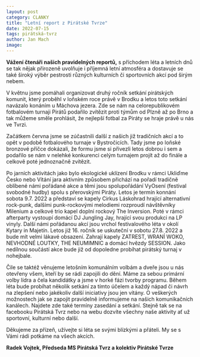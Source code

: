```yaml
---
layout: post
category: CLANKY
title: "Letní report z Pirátské Tvrze"
date: 2022-07-15
tags: pirátská-tvrz
author: Jan Mach
image: 
---
```

**Vážení čtenáři našich pravidelných reportů,** 
s příchodem léta a letních dnů se tak nějak přirozeně uvolňuje i příjemná letní atmosféra a dostavuje se také široký výběr pestrosti různých kulturních či sportovních akcí pod širým nebem. 

V květnu jsme pomáhali organizovat druhý ročník setkání pirátských komunit, který proběhl v loňském roce právě v Brodku a letos toto setkání navázalo konáním u Máchova jezera. Zde se nám na celorepublikovém fotbalovém turnaji Pirátů podařilo zvítězit proti týmům od Plzně až po Brno a tak můžeme směle prohlásit, že nejlepší fotbal za Piráty se hraje právě u nás ve Tvrzi. 

Začátkem června jsme se zúčastnili další z našich již tradičních akcí a to opět v podobě fotbalového turnaje v Bystročicích. Tady jsme po loňské bronzové příčce dokázali, že formu jsme si přivezli letos dobrou i sem a podařilo se nám v nelehké konkurenci celým turnajem projít až do finále a celkově poté jednoznačně zvítězit. 

Po jarních aktivitách jako bylo ekologické uklízení Brodku v rámci Ukliďme Česko nebo Vítání jara aktivním způsobem přichází na pořadí tradičně oblíbené námi pořádané akce a těmi jsou spolupořádání VyOsení (festival svobodné hudby) spolu s přerovskými Piráty. Letos je termín konnání sobota 9.7. 2022 a představí se kapely Cirkus Láskohrad hrající alternativní rock-punk, dalšími punk-rockovými melodiemi rozproudí návštěvníky Milenium a celkové trio kapel doplní rockový The Inversion. Poté v rámci afterparty vystoupí domácí DJ Jungling Jay, hrající svou produkci na LP vinyly. Další námi pořádanou akcí jsou vrchol festivalového léta v okolí Kytary in Majetín. Letos již 16. ročník se uskuteční v sobotu 27.8. 2022 a bude mít velmi lákavé obsazení. Zahrají kapely ZATREST, WRANÍ WOKO, NEVHODNÉ LOUTKY, THE NEUMIMNIC a domácí hvězdy SESSION. Jako nedílnou součástí akce bude již od dopoledne probíhat pirátský turnaj v nohejbale. 

Čile se taktéž věnujeme letošním komunálním volbám a dveře jsou u nás otevřeny všem, kteří by se rádi zapojili do dění. Máme za sebou primární volby lídra a čela kandidátky a jsme v horké fázi tvorby programu. Během léta bude probíhat několik setkání za tímto účelem a každý nápad či návrh na zlepšení nebo jakékoliv další iniciativy jsou jen vítány. O veškerých možnostech jak se zapojit pravidelně informujeme na našich komunikačních kanálech. Najdete zde také termíny zasedání a setkání. Stejně tak se na facebooku Pirátská Tvrz nebo na webu dozvíte všechny naše aktivity ať už sportovní, kulturní nebo další. 

Děkujeme za přízeň, užívejte si léta se svými blízkými a přáteli. My se s Vámi rádi potkáme na všech akcích.

**Radek Vojtek,
Předseda MS Pirátská Tvrz
a kolektiv Pirátské Tvrze**
